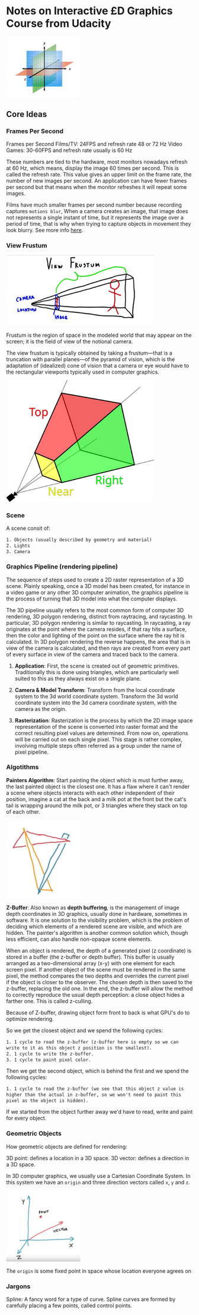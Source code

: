# Notes on Interactive £D Graphics Course from Udacity


<img src="images/yxz.png" width="200">


## Core Ideas

### Frames Per Second

Frames per Second
Films/TV: 24FPS and refresh rate 48 or 72 Hz
Video Games: 30-60FPS and refresh rate usually is 60 Hz

These numbers are tied to the hardware, most monitors nowadays refresh at 60 Hz, which means, display the image 60 times per second. This is called the refresh rate. This value gives an upper limit on the frame rate, the number of new images per second. An application can have fewer frames per second but that means when the monitor refreshes it will repeat some images.

Films have much smaller frames per second number because recording captures `motions blur`, When a camera creates an image, that image does not represents a single instant of time, but it represents the image over a period of time, that is why when trying to capture objects in movement they look blurry. See more info [here](https://en.wikipedia.org/wiki/Motion_blur).  


### View Frustum

<img src="images/frustum.png" width="400">

Frustum is the region of space in the modeled world that may appear on the screen; it is the field of view of the notional camera.

The view frustum is typically obtained by taking a frustum—that is a truncation with parallel planes—of the pyramid of vision, which is the adaptation of (idealized) cone of vision that a camera or eye would have to the rectangular viewports typically used in computer graphics.

<img src="images/view-frustum.svg" width="400">


### Scene

A scene consit of:

    1. Objects (usually described by geometry and material)
    2. Lights
    3. Camera


### Graphics Pipeline (rendering pipeline)
The sequence of steps used to create a 2D raster representation of a 3D scene. Plainly speaking, once a 3D model has been created, for instance in a video game or any other 3D computer animation, the graphics pipeline is the process of turning that 3D model into what the computer displays.

The 3D pipeline usually refers to the most common form of computer 3D rendering, 3D polygon rendering, distinct from raytracing, and raycasting. In particular, 3D polygon rendering is similar to raycasting. In raycasting, a ray originates at the point where the camera resides, if that ray hits a surface, then the color and lighting of the point on the surface where the ray hit is calculated. In 3D polygon rendering the reverse happens, the area that is in view of the camera is calculated, and then rays are created from every part of every surface in view of the camera and traced back to the camera.


1. **Application**:
First, the scene is created out of geometric primitives. Traditionally this is done using triangles, which are particularly well suited to this as they always exist on a single plane.

2. **Camera & Model Transform**:
Transform from the local coordinate system to the 3d world coordinate system.
Transform the 3d world coordinate system into the 3d camera coordinate system, with the camera as the origin.


3. **Rasterization**:
Rasterization is the process by which the 2D image space representation of the scene is converted into raster format and the correct resulting pixel values are determined. From now on, operations will be carried out on each single pixel. This stage is rather complex, involving multiple steps often referred as a group under the name of pixel pipeline.


### Algotithms

**Painters Algorithm**: Start painting the object which is must further away, the last painted object is the closest one. It has a flaw where it can't render a scene where objects interacts with each other independent of their position, imagine a cat at the back and a milk pot at the front but the cat's tail is wrapping around the milk pot, or 3 triangles where they stack on top of each other.

<img src="images/painter-algorithm-flaw.png" width="200">



**Z-Buffer**: Also known as **depth buffering**, is the management of image depth coordinates in 3D graphics, usually done in hardware, sometimes in software. It is one solution to the visibility problem, which is the problem of deciding which elements of a rendered scene are visible, and which are hidden. The painter's algorithm is another common solution which, though less efficient, can also handle non-opaque scene elements.

When an object is rendered, the depth of a generated pixel (z coordinate) is stored in a buffer (the z-buffer or depth buffer). This buffer is usually arranged as a two-dimensional array (x-y) with one element for each screen pixel. If another object of the scene must be rendered in the same pixel, the method compares the two depths and overrides the current pixel if the object is closer to the observer. The chosen depth is then saved to the z-buffer, replacing the old one. In the end, the z-buffer will allow the method to correctly reproduce the usual depth perception: a close object hides a farther one. This is called z-culling.

Because of Z-buffer, drawing object form front to back is what GPU's do to optimize rendering.

So we get the closest object and we spend the following cycles:

    1. 1 cycle to read the z-buffer (z-buffer here is empty so we can write to it as this object z position is the smallest).
    2. 1 cycle to write the z-buffer.
    3. 1 cycle to paint pixel color.

Then we get the second object, which is behind the first and we spend the following cycles:

    1. 1 cycle to read the z-buffer (we see that this object z value is higher than the actual in z-buffer, so we won't need to paint this pixel as the object is hidden).

If we started from the object further away we'd have to read, write and paint for every object.



### Geometric Objects

How geometric objects are defined for rendering:

3D point: defines a location in a 3D space.
3D vector: defines a direction in a 3D space.

In 3D computer graphics, we usually use a Cartesian Coordinate System. In this system we have an `origin` and three direction vectors called `x`, `y` and `z`.

<img src="images/cartesian-coordinates.png" width="200"/>

The `origin` is some fixed point in space whose location everyone agrees on


### Jargons

Spline: A fancy word for a type of curve. Spline curves are formed by carefully placing a few points, called control points.
